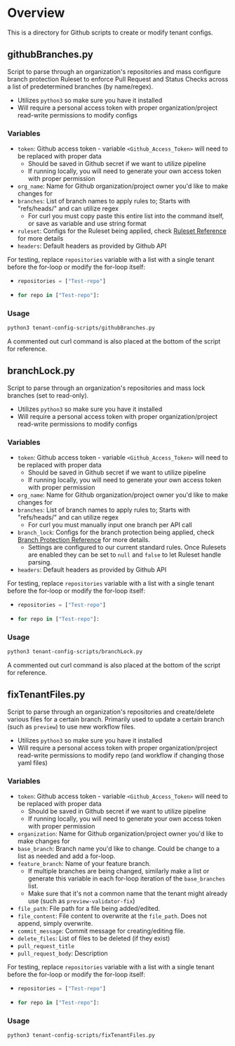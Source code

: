 # Overview

This is a directory for Github scripts to create or modify tenant configs.

## githubBranches.py

Script to parse through an organization's repositories and mass configure branch protection Ruleset to enforce Pull Request and Status Checks across a list of predetermined branches (by name/regex).

- Utilizes `python3` so make sure you have it installed
- Will require a personal access token with proper organization/project read-write permissions to modify configs

### Variables

- `token`: Github access token - variable `<Github_Access_Token>` will need to be replaced with proper data
   - Should be saved in Github secret if we want to utilize pipeline
   - If running locally, you will need to generate your own access token with proper permission
- `org_name`: Name for Github organization/project owner you'd like to make changes for
- `branches`: List of branch names to apply rules to; Starts with "refs/heads/" and can utilize regex
   - For curl you must copy paste this entire list into the command itself, or save as variable and use string format
- `ruleset`: Configs for the Ruleset being applied, check [Ruleset Reference](https://docs.github.com/en/rest/repos/rules?apiVersion=2022-11-28#create-a-repository-ruleset) for more details
- `headers`: Default headers as provided by Github API

For testing, replace `repositories` variable with a list with a single tenant before the for-loop or modify the for-loop itself:
   - ```Python 
     repositories = ["Test-repo"]
     ```
   - ```Python 
     for repo in ["Test-repo"]:
     ```

### Usage

``` Bash
python3 tenant-config-scripts/githubBranches.py
```

A commented out curl command is also placed at the bottom of the script for reference.

## branchLock.py

Script to parse through an organization's repositories and mass lock branches (set to read-only).

- Utilizes `python3` so make sure you have it installed
- Will require a personal access token with proper organization/project read-write permissions to modify configs

### Variables

- `token`: Github access token - variable `<Github_Access_Token>` will need to be replaced with proper data
   - Should be saved in Github secret if we want to utilize pipeline
   - If running locally, you will need to generate your own access token with proper permission
- `org_name`: Name for Github organization/project owner you'd like to make changes for
- `branches`: List of branch names to apply rules to; Starts with "refs/heads/" and can utilize regex
   - For curl you must manually input one branch per API call
- `branch_lock`: Configs for the branch protection being applied, check [Branch Protection Reference](https://docs.github.com/en/rest/branches/branch-protection?apiVersion=2022-11-28#update-branch-protection) for more details.
   - Settings are configured to our current standard rules. Once Rulesets are enabled they can be set to `null` and `false` to let Ruleset handle parsing.
- `headers`: Default headers as provided by Github API

For testing, replace `repositories` variable with a list with a single tenant before the for-loop or modify the for-loop itself:
   - ```Python 
     repositories = ["Test-repo"]
     ```
   - ```Python 
     for repo in ["Test-repo"]:
     ```

### Usage

``` Bash
python3 tenant-config-scripts/branchLock.py
```

A commented out curl command is also placed at the bottom of the script for reference.

## fixTenantFiles.py

Script to parse through an organization's repositories and create/delete various files for a certain branch. Primarily used to update a certain branch (such as `preview`) to use new workflow files.

- Utilizes `python3` so make sure you have it installed
- Will require a personal access token with proper organization/project read-write permissions to modify repo (and workflow if changing those yaml files)

### Variables

- `token`: Github access token - variable `<Github_Access_Token>` will need to be replaced with proper data
   - Should be saved in Github secret if we want to utilize pipeline
   - If running locally, you will need to generate your own access token with proper permission
- `organization`: Name for Github organization/project owner you'd like to make changes for
- `base_branch`: Branch name you'd like to change. Could be change to a list as needed and add a for-loop.
- `feature_branch`: Name of your feature branch.
   - If multiple branches are being changed, similarly make a list or generate this variable in each for-loop iteration of the `base_branches` list.
   - Make sure that it's not a common name that the tenant might already use (such as `preview-validator-fix`)
- `file_path`: File path for a file being added/edited.
- `file_content`: File content to overwrite at the `file_path`. Does not append, simply overwrite.
- `commit_message`: Commit message for creating/editing file.
- `delete_files`: List of files to be deleted (if they exist)
- `pull_request_title`
- `pull_request_body`: Description

For testing, replace `repositories` variable with a list with a single tenant before the for-loop or modify the for-loop itself:
   - ```Python 
     repositories = ["Test-repo"]
     ```
   - ```Python 
     for repo in ["Test-repo"]:
     ```

### Usage

``` Bash
python3 tenant-config-scripts/fixTenantFiles.py
```